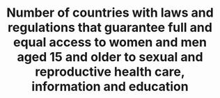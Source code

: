 ---
comments_and_limitations: Under review.
data_non_statistical: true
goal_meta_link: http://unstats.un.org/sdgs/files/metadata-compilation/Metadata-Goal-5.pdf
graph_title: Number of countries with laws and regulations that guarantee full and
  equal access to women and men aged 15 and older to sexual and reproductive health
  care, information and education
graph_type: line
has_metadata: true
indicator: 5.6.2
indicator_definition: 'From UN-WOMEN: Legal/regulatory frameworks covered by this
  indicator include laws and regulations that explicitly guarantee: 1. Access to SRH
  services without third party authorization (from the spouse, guardian, parents or
  others); 2. Access to SRH services without restrictions in terms of age and marital
  status; 3. Access by adolescents to SRH information and education. Note: the indicator
  also measures the absence of laws that prohibit or restrict access to SRH services
  From UNFPA:  This indicator measures the proportion of countries with laws and regulations
  that guarantee women and adolescents access to sexual and reproductive health services,
  information and education irrespective of age, marital status and without third
  party authorization.From UNFPA:  This indicator measures the proportion of countries
  with laws and regulations that guarantee women and adolescents access to sexual
  and reproductive health services, information and education irrespective of age,
  marital status and without third party authorization.'
indicator_name: Number of countries with laws and regulations that guarantee full
  and equal access to women and men aged 15 and older to sexual and reproductive health
  care, information and education
indicator_sort_order: 05-06-02
indicator_variable: null
layout: indicator
method_of_computation: "From UN-WOMEN: Denominator: All Member States, for federal\
  \ states this will be reflected in central governments' self-reporting.  Sources\
  \ of information and methodology: The suggested methodology consists of initial\
  \ self-reporting by governments through a detailed survey to be developed based\
  \ on the indicators below with detailed questions that safeguard the replicability\
  \ and reliability of state responses. This procedure was applied for the ICPD+20\
  \ review survey with support to governments from UNFPA's country offices where needed.\
  \ The self-reported data will undergo validation and qualitative assessment by responsible\
  \ UN agencies assigned to the task. At this stage other stakeholders and data sources\
  \ could be consulted, e.g. National Human Rights Institutions, human rights treaty\
  \ bodies or other international, regional or national monitoring bodies. From UNFPA:\
  \  Methodology and feasibility of data collection \tThe indicator will measure the\
  \ number of countries with legal and regulatory frameworks guaranteeing access to\
  \ sexual and reproductive services, education and information without any of the\
  \ above restrictions. Therefore, to count as a \"yes\" all the four requirements\
  \ included in this indicator will need to be met: (i) access without third party\
  \ authorization; (ii) access without age restrictions; (iii) access irrespective\
  \ of marital status; and (iv) access to education and information at all levels.\
  \ For countries counting as \"no\", nevertheless, data will be disaggregated in\
  \ accordance to each of those requirements to be able to measure progress on each\
  \ particular front. Sources of information and methodology: \tThe suggested methodology\
  \ consists of initial self-reporting by governments through a detailed survey to\
  \ be developed based on the indicators below with detailed questions that safeguard\
  \ the replicability and reliability of state responses. This procedure was successfully\
  \ applied for the ICPD+20 review survey with support to governments from UNFPA's\
  \ country offices where needed. \tInformation provided by States can be complemented\
  \ with information from UN treaty monitoring bodies, including the Committee on\
  \ Elimination of All Forms of Discrimination Against Women, the Committee on the\
  \ Rights of the Child and the Committee on Economic, Social and Cultural Rights.\
  \ These three committees are systematically collecting information and issuing recommendations\
  \ to State parties on all the issues covered by this indicator. A combined use of\
  \ these three committees as sources of information will ensure near universal coverage\
  \ of States and will also increase the periodicity of information. \tMoreover, other\
  \ actors with a monitoring role such as regional human rights mechanisms, national\
  \ human rights institutions and civil society organizations often provide information\
  \ on the components covered by this indicator. UN agencies such as WHO, UNFPA and\
  \ UN Women also compile country specific information on legal and regulatory developments\
  \ on issues pertaining to their respective mandates."
national_geographical_coverage: United States
permalink: /5-6-2/
published: true
reporting_status: notstarted
sdg_goal: 5
source_active_1: true
source_notes_1: null
source_title_1: null
target: Ensure universal access to sexual and reproductive health and reproductive
  rights as agreed in accordance with the Programme of Action of the International
  Conference on Population and Development and the Beijing Platform for Action and
  the outcome documents of their review conferences.
target_id: '5.6'
title: Number of countries with laws and regulations that guarantee full and equal
  access to women and men aged 15 and older to sexual and reproductive health care,
  information and education
un_custodial_agency: 'UNFPA (Partnering Agencies: UN Women, DESA Population Division)'
un_designated_tier: '3'
variable_description: null
variable_notes: null
---